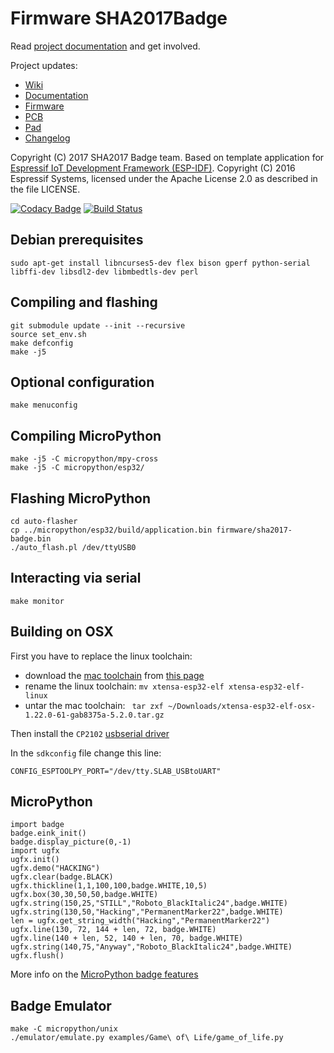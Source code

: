 Firmware SHA2017Badge
=====================

Read [project documentation](https://wiki.sha2017.org/w/Projects:Badge)
and get involved.

Project updates:

* [Wiki](https://wiki.sha2017.org/w/Projects:Badge)
* [Documentation](https://wiki.sha2017.org/w/Projects:Badge/Documentation)
* [Firmware](https://github.com/SHA2017-badge/Firmware)
* [PCB](https://github.com/SHA2017-badge/PCB)
* [Pad](https://pad.sha2017.org/p/badge)
* [Changelog](CHANGELOG.md)

Copyright (C) 2017 SHA2017 Badge team.
Based on template application for [Espressif IoT Development Framework (ESP-IDF)](https://github.com/espressif/esp-idf).
Copyright (C) 2016 Espressif Systems, licensed under the Apache License 2.0
as described in the file LICENSE.

[![Codacy Badge](https://api.codacy.com/project/badge/Grade/d73b02ee522942b8ae1244aa2ee62f43)](https://www.codacy.com/app/annejan/Firmware?utm_source=github.com&utm_medium=referral&utm_content=SHA2017-badge/Firmware&utm_campaign=badger)
[![Build Status](https://travis-ci.org/SHA2017-badge/Firmware.svg?branch=master)](https://travis-ci.org/SHA2017-badge/Firmware)

Debian prerequisites
--------------------

```
sudo apt-get install libncurses5-dev flex bison gperf python-serial libffi-dev libsdl2-dev libmbedtls-dev perl
```

Compiling and flashing
----------------------

```
git submodule update --init --recursive
source set_env.sh
make defconfig
make -j5
```

Optional configuration
-------------
```
make menuconfig
```

Compiling MicroPython
----------------------------------

```
make -j5 -C micropython/mpy-cross
make -j5 -C micropython/esp32/
```

Flashing MicroPython
----------------------------------

```
cd auto-flasher
cp ../micropython/esp32/build/application.bin firmware/sha2017-badge.bin
./auto_flash.pl /dev/ttyUSB0
```

Interacting via serial
----------------------
```
make monitor
```

Building on OSX
---------------

First you have to replace the linux toolchain:
* download the [mac toolchain](https://dl.espressif.com/dl/xtensa-esp32-elf-osx-1.22.0-61-gab8375a-5.2.0.tar.gz) from [this page](https://dl.espressif.com/doc/esp-idf/latest/get-started/macos-setup.html)
* rename the linux toolchain: `mv xtensa-esp32-elf xtensa-esp32-elf-linux`
* untar the mac toolchain: ` tar zxf ~/Downloads/xtensa-esp32-elf-osx-1.22.0-61-gab8375a-5.2.0.tar.gz`

Then install the `CP2102` [usbserial driver](https://www.silabs.com/products/development-tools/software/usb-to-uart-bridge-vcp-drivers)

In the `sdkconfig` file change this line:

    CONFIG_ESPTOOLPY_PORT="/dev/tty.SLAB_USBtoUART"

MicroPython
-----------
```
import badge
badge.eink_init()
badge.display_picture(0,-1)
import ugfx
ugfx.init()
ugfx.demo("HACKING")
ugfx.clear(badge.BLACK)
ugfx.thickline(1,1,100,100,badge.WHITE,10,5)
ugfx.box(30,30,50,50,badge.WHITE)
ugfx.string(150,25,"STILL","Roboto_BlackItalic24",badge.WHITE)
ugfx.string(130,50,"Hacking","PermanentMarker22",badge.WHITE)
len = ugfx.get_string_width("Hacking","PermanentMarker22")
ugfx.line(130, 72, 144 + len, 72, badge.WHITE)
ugfx.line(140 + len, 52, 140 + len, 70, badge.WHITE)
ugfx.string(140,75,"Anyway","Roboto_BlackItalic24",badge.WHITE)
ugfx.flush()
```
More info on the [MicroPython badge features](https://wiki.sha2017.org/w/Projects:Badge/MicroPython)

Badge Emulator
--------------
```
make -C micropython/unix
./emulator/emulate.py examples/Game\ of\ Life/game_of_life.py
```
